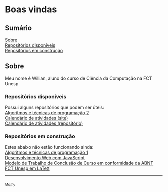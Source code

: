 # Boas vindas

## Sumário

[Sobre](#sobre)  
[Repositórios disponíveis](#repositórios-disponíveis)  
[Repositórios em construção](#repositórios-em-construção)

## Sobre

Meu nome é Willian, aluno do curso de Ciência da Computação na FCT Unesp

### Repositórios disponíveis

Possui alguns repositórios que podem ser úteis:  
[Algoritmos e técnicas de programação 2](https://github.com/willshobwish/ATP-2)  
[Calendário de atividades (site)](https://willshobwish.github.io/calendario/)  
[Calendário de atividades (repositório)](https://github.com/willshobwish/calendario)  

### Repositórios em construção

Estes abaixo não estão funcionando ainda:  
[Algoritmos e técnicas de programação 1](https://github.com/willshobwish/ATP-1)  
[Desenvolvimento Web com JavaScript](https://github.com/willshobwish/desenvolvimento-web-js)  
[Modelo de Trabalho de Conclusão de Curso em conformidade da ABNT FCT Unesp em LaTeX](https://github.com/willshobwish/tcc-modelo-fct-unesp-latex)

----------

###### Wills